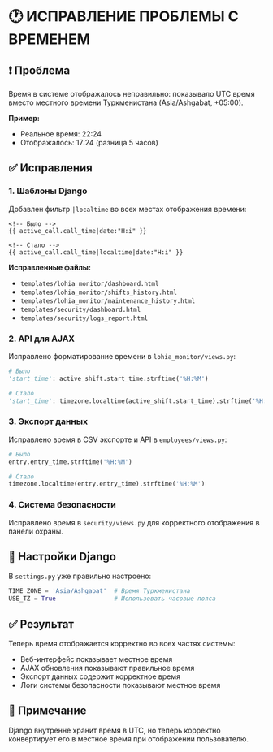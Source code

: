 # 🕐 ИСПРАВЛЕНИЕ ПРОБЛЕМЫ С ВРЕМЕНЕМ

## ❗ Проблема
Время в системе отображалось неправильно: показывало UTC время вместо местного времени Туркменистана (Asia/Ashgabat, +05:00).

**Пример:**
- Реальное время: 22:24
- Отображалось: 17:24 (разница 5 часов)

## ✅ Исправления

### 1. **Шаблоны Django**
Добавлен фильтр `|localtime` во всех местах отображения времени:

```django
<!-- Было -->
{{ active_call.call_time|date:"H:i" }}

<!-- Стало -->
{{ active_call.call_time|localtime|date:"H:i" }}
```

**Исправленные файлы:**
- `templates/lohia_monitor/dashboard.html`
- `templates/lohia_monitor/shifts_history.html`
- `templates/lohia_monitor/maintenance_history.html`
- `templates/security/dashboard.html`
- `templates/security/logs_report.html`

### 2. **API для AJAX**
Исправлено форматирование времени в `lohia_monitor/views.py`:

```python
# Было
'start_time': active_shift.start_time.strftime('%H:%M')

# Стало
'start_time': timezone.localtime(active_shift.start_time).strftime('%H:%M')
```

### 3. **Экспорт данных**
Исправлено время в CSV экспорте и API в `employees/views.py`:

```python
# Было
entry.entry_time.strftime('%H:%M')

# Стало
timezone.localtime(entry.entry_time).strftime('%H:%M')
```

### 4. **Система безопасности**
Исправлено время в `security/views.py` для корректного отображения в панели охраны.

## 🔧 Настройки Django
В `settings.py` уже правильно настроено:

```python
TIME_ZONE = 'Asia/Ashgabat'  # Время Туркменистана
USE_TZ = True                # Использовать часовые пояса
```

## ✅ Результат
Теперь время отображается корректно во всех частях системы:
- Веб-интерфейс показывает местное время
- AJAX обновления показывают правильное время
- Экспорт данных содержит корректное время
- Логи системы безопасности показывают местное время

## 📝 Примечание
Django внутренне хранит время в UTC, но теперь корректно конвертирует его в местное время при отображении пользователю.
